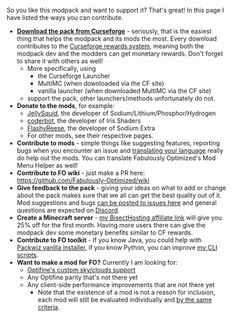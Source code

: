 So you like this modpack and want to support it? That's great! In this page I have listed the ways you can contribute.

* **[Download the pack from Curseforge](https://www.curseforge.com/minecraft/modpacks/fabulously-optimized/files)** - seriously, that is the easiest thing that helps the modpack and its mods the most. Every download contributes to the [Curseforge rewards system](https://support.curseforge.com/en/support/solutions/articles/9000197898-rewards-program-terms-of-service#1.-Description-of-Rewards-Program), meaning both the modpack dev and the modders can get monetary rewards. Don't forget to share it with others as well!
  * More specifically, using 
     * the Curseforge Launcher
     * MultiMC (when downloaded via the CF site) 
     * vanilla launcher (when downloaded MultiMC via the CF site) 
  * support the pack, other launchers/methods unfortunately do not.
* **Donate to the mods**, for example:
  * [JellySquid](https://jellysquid.me/donate), the developer of Sodium/Lithium/Phosphor/Hydrogen
  * [coderbot](https://www.patreon.com/coderbot), the developer of Iris Shaders 
  * [FlashyReese](https://ko-fi.com/flashyreese), the developer of Sodium Extra 
  * For other mods, see their respective pages.
* **Contribute to mods** - simple things like suggesting features, reporting bugs when you encounter an issue and [translating your language](https://fabulously-optimized.gitbook.io/modpack/readme/language-support) really do help out the mods. You can translate Fabulously Optimized's Mod Menu Helper as well!
* **Contribute to FO wiki** - just make a PR here: https://github.com/Fabulously-Optimized/wiki
* **Give feedback to the pack** - giving your ideas on what to add or change about the pack makes sure that we all can get the best quality out of it. Mod suggestions and bugs [can be posted to issues here](https://github.com/Madis0/fabulously-optimized/issues) and general questions are expected on [Discord](https://discord.gg/yxaXtaQqdB).
* **Create a Minecraft server** - [my BisectHosting affiliate link](https://www.bisecthosting.com/clients/aff.php?aff=2604) will give you 25% off for the first month. Having more users there can give the modpack dev some monetary benefits similar to CF rewards.
* **Contribute to FO toolkit** - If you know Java, you could help with [Packwiz vanilla installer](https://github.com/packwiz/packwiz-vanilla-installer), if you know Python, you can improve [my CLI scripts](https://github.com/Fabulously-Optimized/fabulously-optimized/tree/main/CLI%20tools).
* **Want to make a mod for FO?**
  Currently I am looking for:
  * [Optifine's custom sky/clouds support](https://github.com/Fabulously-Optimized/fabulously-optimized/issues/72)
  * Any Optifine parity that's not there yet
  * Any client-side performance improvements that are not there yet
     * Note that the existence of a mod is not a reason for inclusion, each mod will still be evaluated individually and [by the same criteria](https://fabulously-optimized.gitbook.io/modpack/readme/principles).

